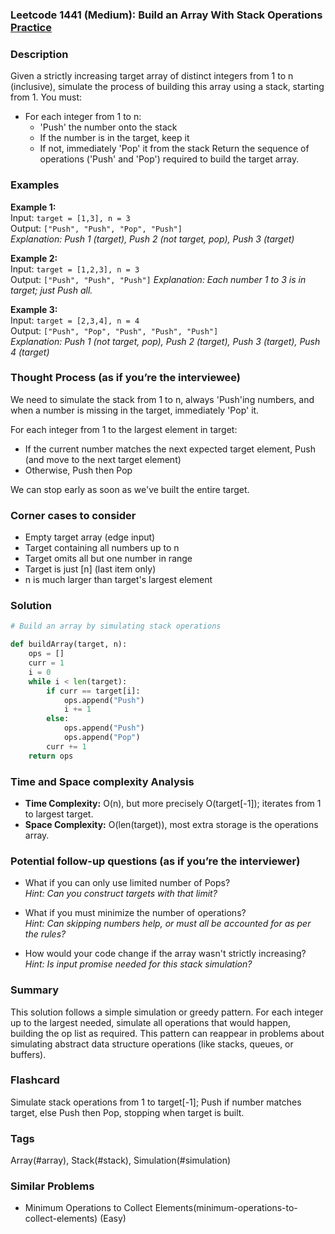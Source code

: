 ### Leetcode 1441 (Medium): Build an Array With Stack Operations [Practice](https://leetcode.com/problems/build-an-array-with-stack-operations)

### Description  
Given a strictly increasing target array of distinct integers from 1 to n (inclusive), simulate the process of building this array using a stack, starting from 1. You must:
- For each integer from 1 to n:
  - 'Push' the number onto the stack
  - If the number is in the target, keep it
  - If not, immediately 'Pop' it from the stack
Return the sequence of operations ('Push' and 'Pop') required to build the target array.

### Examples  

**Example 1:**  
Input: `target = [1,3], n = 3`  
Output: `["Push", "Push", "Pop", "Push"]`  
*Explanation: Push 1 (target), Push 2 (not target, pop), Push 3 (target)*

**Example 2:**  
Input: `target = [1,2,3], n = 3`  
Output: `["Push", "Push", "Push"]`
*Explanation: Each number 1 to 3 is in target; just Push all.*

**Example 3:**  
Input: `target = [2,3,4], n = 4`  
Output: `["Push", "Pop", "Push", "Push", "Push"]`  
*Explanation: Push 1 (not target, pop), Push 2 (target), Push 3 (target), Push 4 (target)*


### Thought Process (as if you’re the interviewee)  

We need to simulate the stack from 1 to n, always 'Push'ing numbers, and when a number is missing in the target, immediately 'Pop' it.

For each integer from 1 to the largest element in target:
- If the current number matches the next expected target element, Push (and move to the next target element)
- Otherwise, Push then Pop

We can stop early as soon as we've built the entire target.

### Corner cases to consider  
- Empty target array (edge input)
- Target containing all numbers up to n
- Target omits all but one number in range
- Target is just [n] (last item only)
- n is much larger than target's largest element

### Solution

```python
# Build an array by simulating stack operations

def buildArray(target, n):
    ops = []
    curr = 1
    i = 0
    while i < len(target):
        if curr == target[i]:
            ops.append("Push")
            i += 1
        else:
            ops.append("Push")
            ops.append("Pop")
        curr += 1
    return ops
```

### Time and Space complexity Analysis  

- **Time Complexity:** O(n), but more precisely O(target[-1]); iterates from 1 to largest target.
- **Space Complexity:** O(len(target)), most extra storage is the operations array.

### Potential follow-up questions (as if you’re the interviewer)  

- What if you can only use limited number of Pops?  
  *Hint: Can you construct targets with that limit?*

- What if you must minimize the number of operations?  
  *Hint: Can skipping numbers help, or must all be accounted for as per the rules?*

- How would your code change if the array wasn't strictly increasing?  
  *Hint: Is input promise needed for this stack simulation?*

### Summary
This solution follows a simple simulation or greedy pattern. For each integer up to the largest needed, simulate all operations that would happen, building the op list as required. This pattern can reappear in problems about simulating abstract data structure operations (like stacks, queues, or buffers).


### Flashcard
Simulate stack operations from 1 to target[-1]; Push if number matches target, else Push then Pop, stopping when target is built.

### Tags
Array(#array), Stack(#stack), Simulation(#simulation)

### Similar Problems
- Minimum Operations to Collect Elements(minimum-operations-to-collect-elements) (Easy)